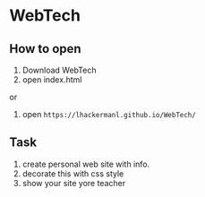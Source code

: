 # WebTech

## How to open
1. Download WebTech
2. open index.html

or

1. open ```https://lhackermanl.github.io/WebTech/```

## Task
1. create personal web site with info.
2. decorate this with css style
3. show your site yore teacher
